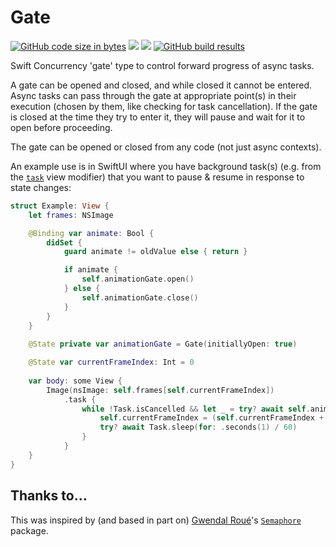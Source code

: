 # Gate

[![GitHub code size in bytes](https://img.shields.io/github/languages/code-size/wadetregaskis/Gate.svg)]()
[![](https://img.shields.io/endpoint?url=https%3A%2F%2Fswiftpackageindex.com%2Fapi%2Fpackages%2Fwadetregaskis%2FGate%2Fbadge%3Ftype%3Dplatforms)](https://swiftpackageindex.com/wadetregaskis/Gate)
[![](https://img.shields.io/endpoint?url=https%3A%2F%2Fswiftpackageindex.com%2Fapi%2Fpackages%2Fwadetregaskis%2FGate%2Fbadge%3Ftype%3Dswift-versions)](https://swiftpackageindex.com/wadetregaskis/Gate)
[![GitHub build results](https://github.com/wadetregaskis/Gate/actions/workflows/swift.yml/badge.svg)](https://github.com/wadetregaskis/Gate/actions/workflows/swift.yml)

Swift Concurrency 'gate' type to control forward progress of async tasks.

A gate can be opened and closed, and while closed it cannot be entered.  Async tasks can pass through the gate at appropriate point(s) in their execution (chosen by them, like checking for task cancellation).  If the gate is closed at the time they try to enter it, they will pause and wait for it to open before proceeding.

The gate can be opened or closed from any code (not just async contexts).

An example use is in SwiftUI where you have background task(s) (e.g. from the [`task`](https://developer.apple.com/documentation/swiftui/view/task(priority:_:)) view modifier) that you want to pause & resume in response to state changes:

```swift
struct Example: View {
    let frames: NSImage

    @Binding var animate: Bool {
        didSet {
            guard animate != oldValue else { return }

            if animate {
                self.animationGate.open()
            } else {
                self.animationGate.close()
            }
        }
    }
    
    @State private var animationGate = Gate(initiallyOpen: true)

    @State var currentFrameIndex: Int = 0
    
    var body: some View {
        Image(nsImage: self.frames[self.currentFrameIndex])
            .task {
                while !Task.isCancelled && let _ = try? await self.animationGate.enter() {
                    self.currentFrameIndex = (self.currentFrameIndex + 1) % self.frames.count
                    try? await Task.sleep(for: .seconds(1) / 60)
                }
            }
    }
}
```

## Thanks to…

This was inspired by (and based in part on) [Gwendal Roué](https://github.com/groue)'s [`Semaphore`](https://github.com/groue/Semaphore) package.
